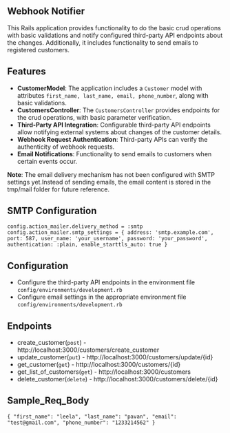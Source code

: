 ## Webhook Notifier
This Rails application provides functionality to do the basic crud operations with basic validations and notify configured third-party API endpoints about the changes. Additionally, it includes functionality to send emails to registered customers.

## Features
- **CustomerModel**: The application includes a `Customer` model with attributes `first_name, last_name, email, phone_number`, along with basic validations.
- **CustomersController**: The `CustomersController` provides endpoints for the crud operations, with basic parameter verification.
- **Third-Party API Integration**: Configurable third-party API endpoints allow notifying external systems about changes of the customer details.
- **Webhook Request Authentication**: Third-party APIs can verify the authenticity of webhook requests.
- **Email Notifications**: Functionality to send emails to customers when certain events occur.
  
**Note**: The email delivery mechanism has not been configured with SMTP settings yet.Instead of sending emails, the email content is stored in the tmp/mail folder for future reference.

## SMTP Configuration
`config.action_mailer.delivery_method = :smtp`
`config.action_mailer.smtp_settings = {
  address: 'smtp.example.com',
  port: 587,
  user_name: 'your_username',
  password: 'your_password',
  authentication: :plain,
  enable_starttls_auto: true
}`

## Configuration
- Configure the third-party API endpoints in the environment file `config/environments/development.rb`
- Configure email settings in the appropriate environment file `config/environments/development.rb`

## Endpoints
- create_customer(`post`)       - http://localhost:3000/customers/create_customer
- update_customer(`put`)        - http://localhost:3000/customers/update/{id}
- get_customer(`get`)           - http://localhost:3000/customers/{id}
- get_list_of_customers(`get`)  - http://localhost:3000/customers
- delete_customer(`delete`)     - http://localhost:3000/customers/delete/{id}

## Sample_Req_Body
`{
    "first_name": "leela",
    "last_name": "pavan",
    "email": "test@gmail.com",
    "phone_number": "1233214562"
}
`
